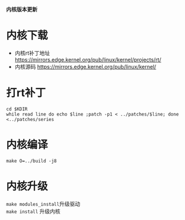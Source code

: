 **内核版本更新**

# 内核下载
* 内核rt补丁地址  
    https://mirrors.edge.kernel.org/pub/linux/kernel/projects/rt/  
* 内核源码
    https://mirrors.edge.kernel.org/pub/linux/kernel/  

# 打rt补丁
 `cd $KDIR`     
 `while read line do echo $line ;patch -p1 < ../patches/$line; done <../patches/series`  

# 内核编译
`make O=../build -j8`

# 内核升级
`make modules_install`升级驱动  
`make install` 升级内核

